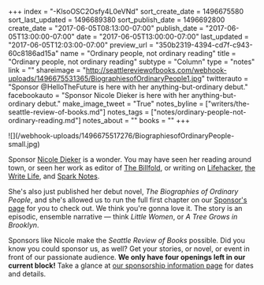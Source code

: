+++
index = "-KlsoOSC2Osfy4L0eVNd"
sort_create_date = 1496675580
sort_last_updated = 1496689380
sort_publish_date = 1496692800
create_date = "2017-06-05T08:13:00-07:00"
publish_date = "2017-06-05T13:00:00-07:00"
date = "2017-06-05T13:00:00-07:00"
last_updated = "2017-06-05T12:03:00-07:00"
preview_url = "350b2319-4394-cd7f-c943-60c8186ad15a"
name = "Ordinary people, not ordinary reading"
title = "Ordinary people, not ordinary reading"
subtype = "Column"
type = "notes"
link = ""
shareimage = "http://seattlereviewofbooks.com/webhook-uploads/1496675531365/BiographiesofOrdinaryPeople1.jpg"
twitterauto = "Sponsor @HelloTheFuture is here with her anything-but-ordinary debut."
facebookauto = "Sponsor Nicole Dieker is here with her anything-but-ordinary debut."
make_image_tweet = "True"
notes_byline = ["writers/the-seattle-review-of-books.md"]
notes_tags = ["notes/ordinary-people-not-ordinary-reading.md"]
notes_about = ""
books = ""
+++
<p class="image-left">![](/webhook-uploads/1496675517276/BiographiesofOrdinaryPeople-small.jpg)</p>

<p class="noindent">Sponsor <a href="http://nicoledieker.com" title="Nicole Dieker">Nicole Dieker</a> is a wonder. You may have seen her reading around town, or seen her work as editor of <a href="https://thebillfold.com/@NicoleDieker" title="Nicole Dieker – The Billfold">The Billfold</a>, or writing on <a href="https://kinja.com/nicoledieker" title="Nicole Dieker">Lifehacker</a>, <a href="https://thewritelife.com/author/nicoledieker/" title="Nicole Dieker, Author at The Write Life">the Write Life</a>, and <a href="http://community.sparknotes.com/blog/contributor/ndieker" title="SparkLife: Posts by ndieker">Spark Notes</a>.</p>

She's also just published her debut novel, _The Biographies of Ordinary People_, and she's allowed us to run the full first chapter on our <a href="http://www.seattlereviewofbooks.com/sponsorships" title="The Seattle Review of Books - sponsorships">Sponsor's page</a> for you to check out. We think you're gonna love it. The story is an episodic, ensemble narrative — think _Little Women_, or _A Tree Grows in Brooklyn_.

Sponsors like Nicole make the _Seattle Review of Books_ possible. Did you know you could sponsor us, as well? Get your stories, or novel, or event in front of our passionate audience. **We only have four openings left in our current block!** Take a glance at [our sponsorship information page](http://seattlereviewofbooks.com/sponsor/) for dates and details.